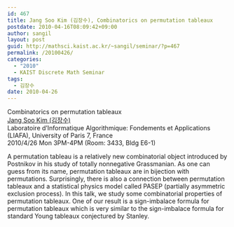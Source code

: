 ```yaml
---
id: 467
title: Jang Soo Kim (김장수), Combinatorics on permutation tableaux
postdate: 2010-04-16T08:09:42+09:00
author: sangil
layout: post
guid: http://mathsci.kaist.ac.kr/~sangil/seminar/?p=467
permalink: /20100426/
categories:
  - "2010"
  - KAIST Discrete Math Seminar
tags:
  - 김장수
date: 2010-04-26
---
```

<div class="talk">
  Combinatorics on permutation tableaux
</div>

<div class="speaker">
  <a href="http://liafa.jussieu.fr/~jskim/">Jang Soo Kim (김장수)</a><br />Laboratoire d&#8217;Informatique Algorithmique: Fondements et Applications (LIAFA), University of Paris 7, France
</div>

<div class="date">
  2010/4/26 Mon 3PM-4PM (Room: 3433, Bldg E6-1)
</div>

<div class="abstract">
  <p>
    A permutation tableau is a relatively new combinatorial object introduced by Postnikov in his study of totally nonnegative Grassmanian. As one can guess from its name, permutation tableaux are in bijection with permutations. Surprisingly, there is also a connection between permutation tableaux and a statistical physics model called PASEP (partially asymmetric exclusion process). In this talk, we study some combinatorial properties of permutation tableaux. One of our result is a sign-imbalace formula for permutation tableaux which is very similar to the sign-imbalace formula for standard Young tableaux conjectured by Stanley.
  </p>
</div>